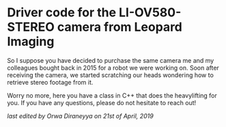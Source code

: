 # Driver code for the LI-OV580-STEREO camera from Leopard Imaging

So I suppose you have decided to purchase the same camera me and my colleagues bought back in 2015 for a robot we were working on.
Soon after receiving the camera, we started scratching our heads wondering how to retrieve stereo footage from it.

Worry no more, here you have a class in C++ that does the heavylifting for you. If you have any questions, please do not hesitate 
to reach out!

*last edited by Orwa Diraneyya on 21st of April, 2019*
